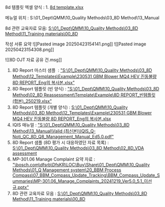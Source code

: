 
8d 템플릿 엑셀 양식 : 1. [8d template.xlsx](file://bosch.com/dfsrb/dfskr/loc/buy/Share/01_Dept/QMM/10_Quality%20Methods/03_8D%20Method/12_Templates/Example/230531%20GBM%20Blower%20MQ4%20HEV%20진동불량%208D%20REPORT_Eng의%20복사본.xlsx)

메뉴얼 위치 : S:\01_Dept\QMM\10_Quality Methods\03_8D Method\13_Manual

8d 관련 교육자료 모음: [S:\01_Dept\QMM\10_Quality Methods\03_8D Method\11_Training materials\00_8D](file://bosch.com/dfsrb/dfskr/loc/buy/Share/01_Dept/QMM/10_Quality%20Methods/03_8D%20Method/11_Training%20materials/00_8D)



작성 서류 요약
![[Pasted image 20250423154141.png]]
![[Pasted image 20250423154308.png]]



![[8D OJT 자료 공유 건.msg]]
1. 8D Report 마스터 샘플  : ["S:\01_Dept\QMM\10_Quality Methods\03_8D Method\12_Templates\Example\230531 GBM Blower MQ4 HEV 진동불량 8D REPORT_Eng의 복사본.xlsx"](file://bosch.com/dfsrb/dfskr/loc/buy/Share/01_Dept/QMM/10_Quality%20Methods/03_8D%20Method/12_Templates/Example/230531%20GBM%20Blower%20MQ4%20HEV%20진동불량%208D%20REPORT_Eng의%20복사본.xlsx)
2. 8D Report 템플릿 (빈 양식) : ["S:\01_Dept\QMM\10_Quality Methods\03_8D Method\02_8D Reassessment\Template\Example\8D REPORT_빈템플릿(합본)_250219.xlsx"](file://bosch.com/dfsrb/dfskr/loc/buy/Share/01_Dept/QMM/10_Quality%20Methods/03_8D%20Method/02_8D%20Reassessment/Template/Example/8D%20REPORT_빈템플릿\(합본\)_250219.xlsx)
3. 8D Report 템플릿 (개별 양식) : [S:\01_Dept\QMM\10_Quality Methods\03_8D Method\12_Templates\Example\230531 GBM Blower MQ4 HEV 진동불량 8D REPORT_Eng의 복사본.xlsx](file://bosch.com/dfsrb/dfskr/loc/buy/Share/01_Dept/QMM/10_Quality%20Methods/03_8D%20Method/12_Templates/Example/230531%20GBM%20Blower%20MQ4%20HEV%20진동불량%208D%20REPORT_Eng의%20복사본.xlsx)
4. IQIS 매뉴얼 : ["S:\01_Dept\QMM\10_Quality Methods\03_8D Method\13_Manual\Valid (최신본)\IQIS_Q-Noti_QC_8D_Q8_Management_Manual_Ed5.0.pdf"](file://bosch.com/dfsrb/dfskr/loc/buy/Share/01_Dept/QMM/10_Quality%20Methods/03_8D%20Method/13_Manual/Valid%20\(최신본\)/IQIS_Q-Noti_QC_8D_Q8_Management_Manual_Ed5.0.pdf)
5. 8D Report 샘플 (8D 평가 시 대응하였던 자료 목록) : [S:\01_Dept\QMM\10_Quality Methods\03_8D Method\02_8D_VDA assessment](file://bosch.com/dfsrb/dfskr/loc/buy/Share/01_Dept/QMM/10_Quality%20Methods/03_8D%20Method/02_8D_VDA%20assessment)
6. MP-301.06 Manage Complaint 요약 자료 : ["\\bosch.com\dfsrb\DfsKR\LOC\Buy\Share\01_Dept\QMM\10_Quality Methods\01_Q Management system\20_BBM Process Compass\07_BBM_Compass_Update_Tracking\BBM_Compass_Update_Summaries\MP-301.06_Manage_Complaints_20241219_Ver5.0_5.1_이선규.pptx"](%22/bosch.com/dfsrb/DfsKR/LOC/Buy/Share/01_Dept/QMM/10_Quality%20Methods/01_Q%20Management%20system/20_BBM%20Process%20Compass/07_BBM_Compass_Update_Tracking/BBM_Compass_Update_Summaries/MP-301.06_Manage_Complaints_20241219_Ver5.0_5.1_이선규.pptx%22)
7. 8D 관련 교육자료 모음 : [S:\01_Dept\QMM\10_Quality Methods\03_8D Method\11_Training materials\00_8D](file://bosch.com/dfsrb/dfskr/loc/buy/Share/01_Dept/QMM/10_Quality%20Methods/03_8D%20Method/11_Training%20materials/00_8D)